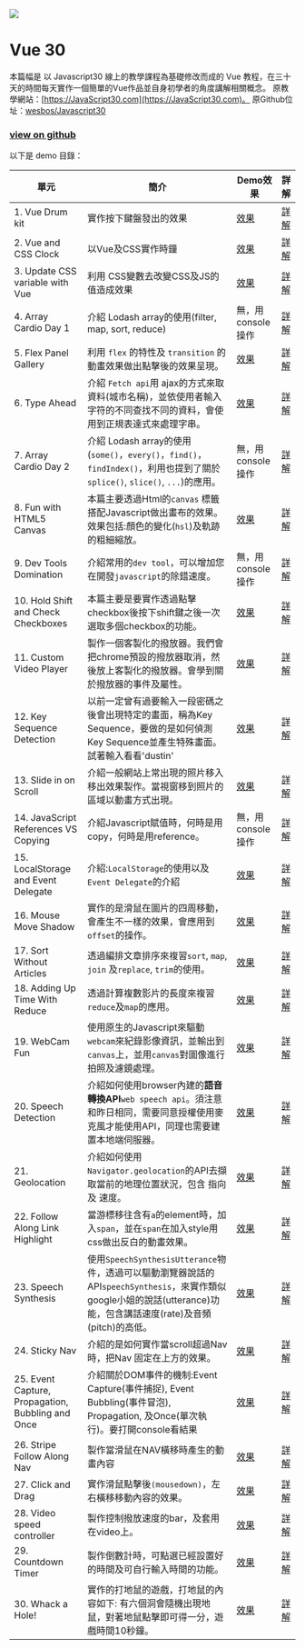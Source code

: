 ﻿![](https://images.ctfassets.net/fvjzlvrkinc4/3h1CuO6Kz0roj3RyUdsDRD/4356f2cb4f6cbc1c4191dc88d1f17294/Screen_Shot_2020-09-18_at_19.18.30.png?fm=jpg&fl=progressive)

# Vue 30

本篇幅是 以 Javascript30 線上的教學課程為基礎修改而成的 Vue 教程，在三十天的時間每天實作一個簡單的Vue作品並自身初學者的角度講解相關概念。 
原教學網站：[https://JavaScript30.com](https://JavaScript30.com)。
原Github位址：[wesbos/Javascript30](https://github.com/wesbos/JavaScript30)

### [view on github](https://github.com/SkyTim/vue30)

以下是 demo 目錄：

| 單元 | 簡介 | Demo效果 | 詳解 |
| ---------------------------------------- | ---------------------------------------- | ---------------------------------------- | ---------------------------------------- |
| 1. Vue Drum kit                              | 實作按下鍵盤發出的效果                              | [效果](https://skytim.github.io/vue30/01%20-%20Vue%20Drum%20Kit/index-FINISHED.html) | [詳解](https://github.com/Skytim/vue30/tree/master/01%20-%20Vue%20Drum%20Kit) |
| 2. Vue and CSS Clock                      | 以Vue及CSS實作時鐘                              | [效果](https://skytim.github.io/vue30/02%20-%20Vue%20and%20CSS%20Clock/index-FINISHED.html)  | [詳解](https://github.com/Skytim/vue30/tree/master/02%20-%20Vue%20and%20CSS%20Clock) |
| 3. Update CSS variable with Vue           | 利用 CSS變數去改變CSS及JS的值造成效果                  | [效果](https://skytim.github.io/vue30/03%20-%20CSS%20Variables/index-FINISHED.html)         | [詳解](https://github.com/skytim/vue30/tree/master/03%20-%20CSS%20Variables) |
| 4.  Array Cardio Day 1                   | 介紹 Lodash array的使用(filter, map, sort, reduce) | 無，用console操作                             | [詳解](https://github.com/skytim/vue30/tree/master/04%20-%20Array%20Cardio%20Day%201) |
| 5.  Flex Panel Gallery                   | 利用 `flex` 的特性及 `transition` 的動畫效果做出點擊後的效果呈現。 | [效果](https://skytim.github.io/vue30/05%20-%20Flex%20Panel%20Gallery/index-FINISHED.html)  | [詳解](https://skytim.github.io/vue30/05%20-%20Flex%20Panel%20Gallery/) |
| 6. Type Ahead                            | 介紹 `Fetch api`用 ajax的方式來取資料(城市名稱)，並依使用者輸入字符的不同查找不同的資料，會使用到正規表達式來處理字串。 | [效果](https://skytim.github.io/vue30/06%20-%20Type%20Ahead)            | [詳解](https://github.com/skytim/vue30/tree/master/06%20-%20Type%20Ahead) |
| 7. Array Cardio Day 2                    | 介紹 Lodash array的使用(`some()`，`every()`，`find()`，`findIndex()`，利用也提到了關於`splice()`, `slice()`, `...`)的應用。 | 無，用console操作                             | [詳解](https://github.com/skytim/vue30/tree/master/07%20-%20Array%20Cardio%20Day%202) |
| 8.  Fun with HTML5 Canvas                | 本篇主要透過Html的`canvas` 標籤搭配Javascript做出畫布的效果。效果包括:顏色的變化(`hsl`)及軌跡的粗細縮放。 | [效果](https://skytim.github.io/vue30/08%20-%20Fun%20with%20HTML5%20Canvas) | [詳解](https://github.com/skytim/vue30/tree/master/08%20-%20Fun%20with%20HTML5%20Canvas) |
| 9.  Dev Tools Domination                 | 介紹常用的`dev tool`，可以增加您在開發`javascript`的除錯速度。 | 無，用console操作                             | [詳解](https://github.com/skytim/vue30/tree/master/09%20-%20Dev%20Tools%20Domination) |
| 10.  Hold Shift and Check Checkboxes     | 本篇主要是要實作透過點擊checkbox後按下shift鍵之後一次選取多個checkbox的功能。 | [效果](https://skytim.github.io/vue30/10%20-%20Hold%20Shift%20and%20Check%20Checkboxes) | [詳解](https://github.com/skytim/vue30/tree/master/10%20-%20Hold%20Shift%20and%20Check%20Checkboxes) |
| 11. Custom Video Player                  | 製作一個客製化的撥放器。我們會把chrome預設的撥放器取消，然後放上客製化的撥放器。會學到關於撥放器的事件及屬性。 | [效果](https://skytim.github.io/vue30/11%20-%20Custom%20Video%20Player) | [詳解](https://github.com/skytim/vue30/tree/master/11%20-%20Custom%20Video%20Player) |
| 12.  Key Sequence Detection              | 以前一定曾有過要輸入一段密碼之後會出現特定的畫面，稱為Key Sequence，要做的是如何偵測Key Sequence並產生特殊畫面。試著輸入看看'dustin' | [效果](https://skytim.github.io/vue30/12%20-%20Key%20Sequence%20Detection) | [詳解](https://github.com/skytim/vue30/tree/master/12%20-%20Key%20Sequence%20Detection) |
| 13.  Slide in on Scroll                  | 介紹一般網站上常出現的照片移入移出效果製作。當視窗移到照片的區域以動畫方式出現。 | [效果](https://skytim.github.io/vue30/13%20-%20Slide%20in%20on%20Scroll) | [詳解](https://github.com/skytim/vue30/tree/master/13%20-%20Slide%20in%20on%20Scroll) |
| 14.  JavaScript References VS Copying    | 介紹Javascript賦值時，何時是用copy，何時是用reference。 | 無，用console操作                             | [詳解](https://github.com/skytim/vue30/tree/master/14%20-%20JavaScript%20References%20VS%20Copying) |
| 15. LocalStorage and Event Delegate      | 介紹:`LocalStorage`的使用以及 `Event Delegate`的介紹 | [效果](https://skytim.github.io/vue30/15%20-%20LocalStorage)            | [詳解](https://github.com/skytim/vue30/tree/master/15%20-%20LocalStorage) |
| 16. Mouse Move Shadow                    | 實作的是滑鼠在圖片的四周移動，會產生不一樣的效果，會應用到`offset`的操作。 | [效果](https://skytim.github.io/vue30/16%20-%20Mouse%20Move%20Shadow)   | [詳解](https://github.com/skytim/vue30/tree/master/16%20-%20Mouse%20Move%20Shadow) |
| 17. Sort Without Articles                | 透過編排文章排序來複習`sort`, `map`, `join` 及`replace`, `trim`的使用。 | [效果](https://skytim.github.io/vue30/17%20-%20Sort%20Without%20Articles) | [詳解](https://github.com/skytim/vue30/tree/master/17%20-%20Sort%20Without%20Articles) |
| 18. Adding Up Time With Reduce           | 透過計算複數影片的長度來複習`reduce`及`map`的應用。      | [效果](https://skytim.github.io/vue30/18%20-%20Adding%20Up%20Times%20with%20Reduce) | [詳解](https://github.com/skytim/vue30/tree/master/18%20-%20Adding%20Up%20Times%20with%20Reduce) |
| 19. WebCam Fun                           | 使用原生的Javascript來驅動`webcam`來紀錄影像資訊，並輸出到`canvas`上，並用`canvas`對圖像進行拍照及濾鏡處理。 | [效果](https://skytim.github.io/vue30/19%20-%20Webcam%20Fun)            | [詳解](https://github.com/skytim/vue30/tree/master/19%20-%20Webcam%20Fun) |
| 20. Speech Detection                     | 介紹如何使用browser內建的**語音轉換API**`web speech api`。須注意和昨日相同，需要同意授權使用麥克風才能使用API，同理也需要建置本地端伺服器。 | [效果](https://skytim.github.io/vue30/20%20-%20Speech%20Detection)      | [詳解](https://github.com/skytim/vue30/tree/master/20%20-%20Speech%20Detection) |
| 21. Geolocation                          | 介紹如何使用`Navigator.geolocation`的API去擷取當前的地理位置狀況，包含 指向 及 速度。 | [效果](https://skytim.github.io/vue30/21%20-%20Geolocation)             | [詳解](https://github.com/skytim/vue30/tree/master/21%20-%20Geolocation) |
| 22. Follow Along Link Highlight          | 當游標移往含有`a`的element時，加入`span`，並在`span`在加入style用css做出反白的動畫效果。 | [效果](https://skytim.github.io/vue30/22%20-%20Follow%20Along%20Link%20Highlighter) | [詳解](https://github.com/skytim/vue30/tree/master/22%20-%20Follow%20Along%20Link%20Highlighter) |
| 23. Speech Synthesis                     | 使用`SpeechSynthesisUtterance`物件，透過可以驅動瀏覽器說話的API`speechSynthesis`，來實作類似google小姐的說話(utterance)功能，包含講話速度(rate)及音頻(pitch)的高低。 | [效果](https://skytim.github.io/vue30/23%20-%20Speech%20Synthesis)      | [詳解](https://github.com/skytim/vue30/tree/master/23%20-%20Speech%20Synthesis) |
| 24. Sticky Nav                           | 介紹的是如何實作當scroll超過Nav時，把Nav 固定在上方的效果。  | [效果](https://skytim.github.io/vue30/24%20-%20Sticky%20Nav)            | [詳解](https://github.com/skytim/vue30/tree/master/24%20-%20Sticky%20Nav) |
| 25. Event Capture, Propagation, Bubbling and Once | 介紹關於DOM事件的機制:Event Capture(事件捕捉), Event Bubbling(事件冒泡), Propagation, 及Once(單次執行)。要打開console看結果 | [效果](https://skytim.github.io/vue30/25%20-%20Event%20Capture%2C%20Propagation%2C%20Bubbling%20and%20Once) | [詳解](https://github.com/skytim/vue30/tree/master/25%20-%20Event%20Capture%2C%20Propagation%2C%20Bubbling%20and%20Once) |
| 26. Stripe Follow Along Nav              | 製作當滑鼠在NAV橫移時產生的動畫內容               | [效果](https://skytim.github.io/vue30/26%20-%20Stripe%20Follow%20Along%20Nav) | [詳解](https://github.com/skytim/vue30/tree/master/26%20-%20Stripe%20Follow%20Along%20Nav) |
| 27. Click and Drag                       | 實作滑鼠點擊後`(mousedown)`，左右橫移移動內容的效果。 | [效果](https://skytim.github.io/vue30/27%20-%20Click%20and%20Drag/index-FINISHED.html)      | [詳解](https://github.com/skytim/vue30/tree/master/27%20-%20Click%20and%20Drag) |
| 28. Video speed controller               | 製作控制撥放速度的bar，及套用在video上。          | [效果](https://skytim.github.io/vue30/28%20-%20Video%20Speed%20Controller/index-FINISHED.html) | [詳解](https://github.com/skytim/vue30/tree/master/28%20-%20Video%20Speed%20Controller) |
| 29. Countdown Timer                      | 製作倒數計時，可點選已經設置好的時間及可自行輸入時間的功能。    | [效果](https://skytim.github.io/vue30/29%20-%20Countdown%20Timer/index-FINISHED.html)       | [詳解](https://github.com/skytim/vue30/tree/master/29%20-%20Countdown%20Timer) |
| 30. Whack a Hole!                        | 實作的打地鼠的遊戲，打地鼠的內容如下: 有六個洞會隨機出現地鼠，對著地鼠點擊即可得一分，遊戲時間10秒鐘。 | [效果](https://skytim.github.io/vue30/30%20-%20Whack%20A%20Mole/index-FINISHED.html)        | [詳解](https://github.com/skytim/vue30/tree/master/30%20-%20Whack%20A%20Mole) |
